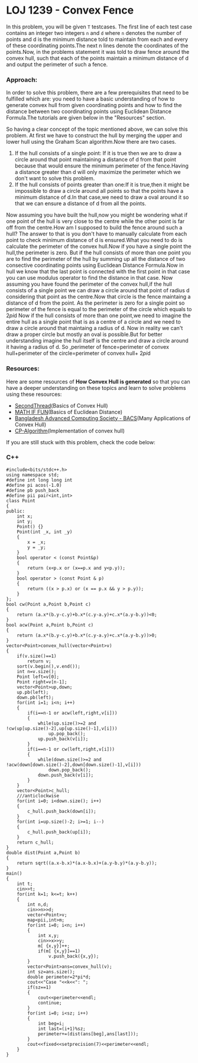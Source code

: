 # LOJ 1239 - Convex Fence

In this problem, you will be given `T` testcases. The first line of each test case contains an integer two integers `n` and `d` where `n` denotes the number of points and d is the minimum distance told to maintain from each and every of these coordinating points.The next n lines denote the coordinates of the points.Now, in the problems statement it was told to draw fence around the convex hull, such that each of the points maintain a minimum distance of d and output the perimeter of such a fence.


### Approach:
In order to solve this problem, there are a few prerequisites that need to be fulfilled which are: you need to have a basic understanding of how to generate convex hull from given coordinating points and how to find the distance between two coordinating points using Euclidean Distance Formula.The tutorials are given below in the "Resources" section.

So having a clear concept of the topic mentioned above, we can solve this problem.
At first we have to construct the hull by merging the upper and lower hull using the Graham Scan algorithm.Now there are two cases.
1) If the hull consists of a single point: If it is true then we are to draw a circle around that point maintaining a distance of d from that point because that would ensure the minimum perimeter of the fence.Having a distance greater than d will only maximize the perimeter which we don't want to solve this problem.
2) If the hull consists of points greater than one:If it is true,then it might be impossible to draw a circle around all points so that the points have a minimum distance of d.In that case,we need to draw a oval around it so that we can ensure a distance of d from all the points.

Now assuming you have built the hull,now you might be wondering what if one point of the hull is very close to the centre while the other point is far off from the centre.How am I supposed to build the fence around such a hull?
The answer to that is you don't have to manually calculate from each point to check minimum distance of d is ensured.What you need to do is calculate the perimeter of the convex hull.Now if you have a single point the hull,the perimeter is zero.
But if the hull consists of more than one point you are to find the perimeter of the hull by summing up all the distance of two consective coordinating points using Euclidean Distance Formula.Now in hull we know that the last point is connected with the first point in that case you can use modulus operator to find the distance in that case.
Now assuming you have found the perimeter of the convex hull,if the hull consists of a single point we can draw a circle around that point of radius d considering that point as the centre.Now that circle is the fence maintaing a distance of d from the point.
As the perimeter is zero for a single point so perimeter of the fence is equal to the perimeter of the circle which equals to 2*pi*d
Now if the hull consists of more than one point,we need to imagine the entire hull as a single point that is as a centre of a circle and we need to draw a circle around that maintaing a radius of d.
Now in reality we can't draw a proper circle but mostly an oval is possible.But for better understanding imagine the hull itself is the centre and draw a circle around it having a radius of d.
So ,perimeter of fence=perimeter of convex hull+perimeter of the circle=perimeter of convex hull+ 2*pi*d
### Resources:
Here are some resources of **How Convex Hull is generated** so that you can have a deeper understanding on these topics and learn to solve problems using these resources:
- [SecondThread](https://www.youtube.com/watch?v=G51AjY8tIcA&t=1039s)(Basics of Convex Hull)
- [MATH IF FUN](https://www.mathsisfun.com/algebra/distance-2-points.html)(Basics of Euclidean Distance)
- [Bangladesh Advanced Computing Society - BACS](https://www.youtube.com/watch?v=XMxWarChnZ0)(Many Applications of Convex Hull)
- [CP-Algorithm](https://cp-algorithms.com/geometry/grahams-scan-convex-hull.html)(Implementation of convex hull) 

If you are still stuck with this problem, check the code below:
### C++
```
#include<bits/stdc++.h>
using namespace std;
#define int long long int
#define pi acos(-1.0)
#define pb push_back
#define pii pair<int,int>
class Point
{
public:
    int x;
    int y;
    Point() {}
    Point(int _x, int _y)
    {
        x = _x;
        y = _y;
    }
    bool operator < (const Point&p)
    {
        return (x<p.x or (x==p.x and y<p.y));
    }
    bool operator > (const Point & p)
    {
        return ((x > p.x) or (x == p.x && y > p.y));
    }
};
bool cw(Point a,Point b,Point c)
{
    return (a.x*(b.y-c.y)+b.x*(c.y-a.y)+c.x*(a.y-b.y))<0;
}
bool acw(Point a,Point b,Point c)
{
    return (a.x*(b.y-c.y)+b.x*(c.y-a.y)+c.x*(a.y-b.y))>0;
}
vector<Point>convex_hull(vector<Point>v)
{
    if(v.size()==1)
        return v;
    sort(v.begin(),v.end());
    int n=v.size();
    Point left=v[0];
    Point right=v[n-1];
    vector<Point>up,down;
    up.pb(left);
    down.pb(left);
    for(int i=1; i<n; i++)
    {
        if(i==n-1 or acw(left,right,v[i]))
        {
            while(up.size()>=2 and !cw(up[up.size()-2],up[up.size()-1],v[i])) 
                up.pop_back();
            up.push_back(v[i]);
        }
        if(i==n-1 or cw(left,right,v[i]))
        {
            while(down.size()>=2 and !acw(down[down.size()-2],down[down.size()-1],v[i]))
                down.pop_back();
            down.push_back(v[i]);
        }
    }
    vector<Point>c_hull;
    ///anticlockwise
    for(int i=0; i<down.size(); i++)
    {
        c_hull.push_back(down[i]);
    }
    for(int i=up.size()-2; i>=1; i--)
    {
        c_hull.push_back(up[i]);
    }
    return c_hull;
}
double dist(Point a,Point b)
{
    return sqrt((a.x-b.x)*(a.x-b.x)+(a.y-b.y)*(a.y-b.y));
}
main()
{
    int t;
    cin>>t;
    for(int k=1; k<=t; k++)
    {
        int n,d;
        cin>>n>>d;
        vector<Point>v;
        map<pii,int>m;
        for(int i=0; i<n; i++)
        {
            int x,y;
            cin>>x>>y;
            m[ {x,y}]++;
            if(m[ {x,y}]==1)
                v.push_back({x,y});
        }
        vector<Point>ans=convex_hull(v);
        int sz=ans.size();
        double perimeter=2*pi*d;
        cout<<"Case "<<k<<": ";
        if(sz==1)
        {
            cout<<perimeter<<endl;
            continue;
        }
        for(int i=0; i<sz; i++)
        {
            int beg=i;
            int last=(i+1)%sz;
            perimeter+=(dist(ans[beg],ans[last]));
        }
        cout<<fixed<<setprecision(7)<<perimeter<<endl;
    }
}
```
